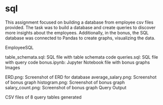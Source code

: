 # sql
This assignment focused on building a database from employee csv files provided. The task was to build a database and create queries to discover more insights about the employees. Additionally, in the bonus, the SQL database was connected to Pandas to create graphs, visualizing the data.

EmployeeSQL

table_schemata.sql: SQL file with table schemata code
queries.sql: SQL file with query code
bonus.ipynb: Jupyter Notebook file with bonus graphs
Images

ERD.png: Screenshot of ERD for database
average_salary.png: Screenshot of bonus graph
histogram.png: Screenshot of bonus graph
salary_count.png: Screenshot of bonus graph
Query Output

CSV files of 8 query tables generated
